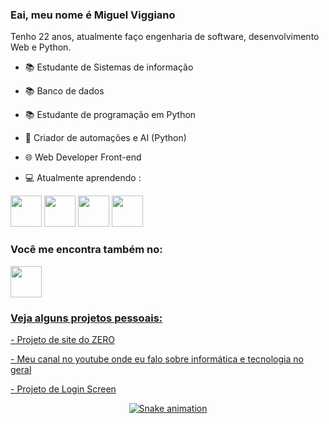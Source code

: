 ### Eai, meu nome é Miguel Viggiano
Tenho 22 anos, atualmente faço engenharia de software, desenvolvimento Web e Python.

- 📚 Estudante de Sistemas de informação 
- 📚 Banco de dados
- 📚 Estudante de programação em Python
- 🤖 Criador de automações e AI (Python)
- 🌐 Web Developer Front-end

- 💻 Atualmente aprendendo : 
<div display='inline'>
  <img widht='50' height='50' src='https://cdn.jsdelivr.net/gh/devicons/devicon/icons/python/python-original.svg'/>
  <img widht='50' height='50' src="https://cdn.jsdelivr.net/gh/devicons/devicon/icons/mysql/mysql-original.svg" />
  <img widht='50' height='50' src="https://cdn.jsdelivr.net/gh/devicons/devicon/icons/html5/html5-original.svg" />
  <img widht='50' height='50' src="https://cdn.jsdelivr.net/gh/devicons/devicon/icons/css3/css3-original.svg" />
</div>

<h3> Você me encontra também no: </h3>

<div display='inline'>
  <a href='https://www.linkedin.com/in/miguel-viggiano-ba8a24184/'>
  <img widht='50' height='50' src="https://cdn.jsdelivr.net/gh/devicons/devicon/icons/linkedin/linkedin-original.svg" />
  </>
    
### Veja alguns projetos pessoais:
<div>
  <a href='https://youtu.be/YpVTZOz31rc'>
  <p> - Projeto de site do ZERO </>
</>
<div>
  <a href='https://www.youtube.com/channel/UCubxGPM7S1dADPbpFkLXNOg'>
  <p> - Meu canal no youtube onde eu falo sobre informática e tecnologia no geral
</>
<div>
  <a href='https://youtu.be/iHbwB7skgf0'>
  <p> - Projeto de Login Screen </>
</>

<div align="center">

  ![Snake animation](https://github.com/danielbped/danielbped/blob/output/github-contribution-grid-snake.svg)
  
</div>

